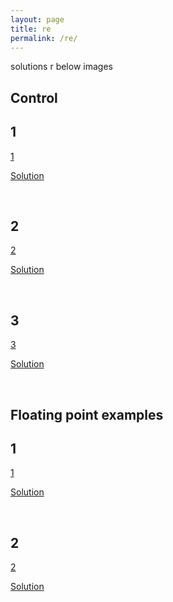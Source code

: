```yaml
---
layout: page
title: re 
permalink: /re/
---
```



solutions r below images
<br />

Control
---------------

1
---------------------

[1](../static/re/control/1)

[Solution](../static/re/control/1.c)

<br />

2
---------------------

[2](../static/re/control/2)

[Solution](../static/re/control/2.c)

<br />

3
---------------------

[3](../static/re/control/3)

[Solution](../static/re/control/3.c)

<br />


Floating point examples
---------------

1
---------------------

[1](../static/re/floatingpoint/1)

[Solution](../static/re/floatingpoint/1.c)

<br />

2
---------------------

[2](../static/re/floatingpoint/2)

[Solution](../static/re/floatingpoint/2.c)

<br />

